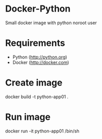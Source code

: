 # Docker-Python

Small docker image with python noroot user


# Requirements

- Python (http://python.org)
- Docker (http://docker.com)


# Create image
docker build -t python-app01 .

# Run image
docker run -it python-app01 /bin/sh